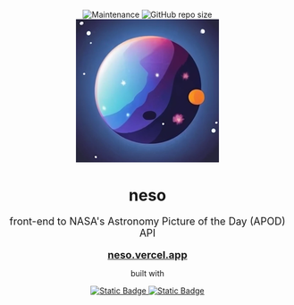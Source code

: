 <center aligh="center">

<br />

<img alt="Maintenance" src="https://img.shields.io/maintenance/yes/2023?style=for-the-badge">
<img alt="GitHub repo size" src="https://img.shields.io/github/repo-size/paulinek13/neso?style=for-the-badge">

<br />

<img src="static/favicon.png" alt="neso_img" width="256">
<h1><b>neso</b></h1>
<p style="font-size: large;">front-end to NASA's Astronomy Picture of the Day (APOD) API</p>
<a style="font-size: large;" href="https://neso.vercel.app/"><strong>neso.vercel.app</strong></a>

<br />

<p>built with</p>

<a href="https://kit.svelte.dev/">
<img alt="Static Badge" src="https://img.shields.io/badge/svetle_kit-171717?style=for-the-badge&logo=svelte"/>
</a>
<a href="https://tailwindcss.com/">
<img alt="Static Badge" src="https://img.shields.io/badge/tailwindcss-171717?style=for-the-badge&logo=tailwindcss"/>
</a>

</center>